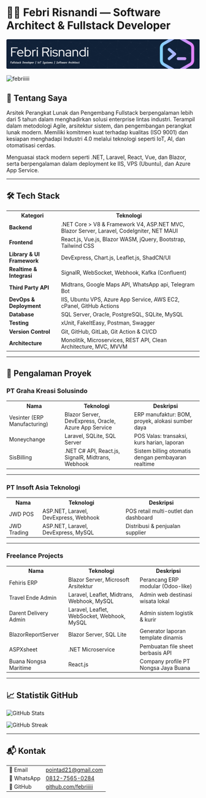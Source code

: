 # 👨‍💻 Febri Risnandi — Software Architect & Fullstack Developer

![Header](github-header-image.png)

<p align="left">
  <img src="https://komarev.com/ghpvc/?username=febriiiii&label=Profile%20views&color=0e75b6&style=flat" alt="febriiiii" />
</p>

## 🧠 Tentang Saya

Arsitek Perangkat Lunak dan Pengembang Fullstack berpengalaman lebih dari 5 tahun dalam menghadirkan solusi enterprise lintas industri. Terampil dalam metodologi Agile, arsitektur sistem, dan pengembangan perangkat lunak modern. Memiliki komitmen kuat terhadap kualitas (ISO 9001) dan kesiapan menghadapi Industri 4.0 melalui teknologi seperti IoT, AI, dan otomatisasi cerdas.

Menguasai stack modern seperti .NET, Laravel, React, Vue, dan Blazor, serta berpengalaman dalam deployment ke IIS, VPS (Ubuntu), dan Azure App Service.

---

## 🛠️ Tech Stack

<table>
  <tr>
    <th>Kategori</th>
    <th>Teknologi</th>
  </tr>
  <tr>
    <td><strong>Backend</strong></td>
    <td>.NET Core > V8 & Framework V4, ASP.NET MVC, Blazor Server, Laravel, CodeIgniter, NET MAUI</td>
  </tr>
  <tr>
    <td><strong>Frontend</strong></td>
    <td>React.js, Vue.js, Blazor WASM, jQuery, Bootstrap, Tailwind CSS</td>
  </tr>
  <tr>
    <td><strong>Library & UI Framework</strong></td>
    <td>DevExpress, Chart.js, Leaflet.js, ShadCN/UI</td>
  </tr>
  <tr>
    <td><strong>Realtime & Integrasi</strong></td>
    <td>SignalR, WebSocket, Webhook, Kafka (Confluent)</td>
  </tr>
  <tr>
    <td><strong>Third Party API</strong></td>
    <td>Midtrans, Google Maps API, WhatsApp api, Telegram Bot</td>
  </tr>
  <tr>
    <td><strong>DevOps & Deployment</strong></td>
    <td>IIS, Ubuntu VPS, Azure App Service, AWS EC2, cPanel, GitHub Actions</td>
  </tr>
  <tr>
    <td><strong>Database</strong></td>
    <td>SQL Server, Oracle, PostgreSQL, SQLite, MySQL</td>
  </tr>
  <tr>
    <td><strong>Testing</strong></td>
    <td>xUnit, FakeItEasy, Postman, Swagger</td>
  </tr>
  <tr>
    <td><strong>Version Control</strong></td>
    <td>Git, GitHub, GitLab, Git Action & CI/CD</td>
  </tr>
  <tr>
    <td><strong>Architecture</strong></td>
    <td>Monolitik, Microservices, REST API, Clean Architecture, MVC, MVVM</td>
  </tr>
</table>


---

## 🏢 Pengalaman Proyek

### PT Graha Kreasi Solusindo

<table>
  <tr><th>Nama</th><th>Teknologi</th><th>Deskripsi</th></tr>
  <tr>
    <td>Vesinter (ERP Manufacturing)</td>
    <td>Blazor Server, DevExpress, Oracle, Azure App Service</td>
    <td>ERP manufaktur: BOM, proyek, alokasi sumber daya</td>
  </tr>
  <tr>
    <td>Moneychange</td>
    <td>Laravel, SQLite, SQL Server</td>
    <td>POS Valas: transaksi, kurs harian, laporan</td>
  </tr>
  <tr>
    <td>SisBilling</td>
    <td>.NET C# API, React.js, SignalR, Midtrans, Webhook</td>
    <td>Sistem billing otomatis dengan pembayaran realtime</td>
  </tr>
</table>

---

### PT Insoft Asia Teknologi

<table>
  <tr><th>Nama</th><th>Teknologi</th><th>Deskripsi</th></tr>
  <tr>
    <td>JWD POS</td>
    <td>ASP.NET, Laravel, DevExpress, Webhook</td>
    <td>POS retail multi-outlet dan dashboard</td>
  </tr>
  <tr>
    <td>JWD Trading</td>
    <td>ASP.NET, Laravel, DevExpress, MySQL</td>
    <td>Distribusi & penjualan supplier</td>
  </tr>
</table>

---

### Freelance Projects

<table>
  <tr><th>Nama</th><th>Teknologi</th><th>Deskripsi</th></tr>
  <tr>
    <td>Fehiris ERP</td>
    <td>Blazor Server, Microsoft Arsitektur</td>
    <td>Perancang ERP modular (Odoo-like)</td>
  </tr>
  <tr>
    <td>Travel Ende Admin</td>
    <td>Laravel, Leaflet, Midtrans, Webhook, MySQL</td>
    <td>Admin web destinasi wisata lokal</td>
  </tr>
  <tr>
    <td>Darent Delivery Admin</td>
    <td>Laravel, Leaflet, WebSocket, Webhook, MySQL</td>
    <td>Admin sistem logistik & kurir</td>
  </tr>
  <tr>
    <td>BlazorReportServer</td>
    <td>Blazor Server, SQL Lite</td>
    <td>Generator laporan template dinamis</td>
  </tr>
  <tr>
    <td>ASPXsheet</td>
    <td>.NET Microservice</td>
    <td>Pembuatan file sheet berbasis API</td>
  </tr>
  <tr>
    <td>Buana Nongsa Maritime</td>
    <td>React.js</td>
    <td>Company profile PT Nongsa Jaya Buana</td>
  </tr>
</table>

---

## 📈 Statistik GitHub

<p>
  <img src="https://github-readme-stats.vercel.app/api?username=febriiiii&show_icons=true&locale=en" alt="GitHub Stats" />
</p>
<p>
  <img src="https://github-readme-streak-stats.herokuapp.com/?user=febriiiii&" alt="GitHub Streak" />
</p>

---

## 📬 Kontak

<table>
  <tr><td>📧 Email</td><td><a href="mailto:pointad21@gmail.com">pointad21@gmail.com</a></td></tr>
  <tr><td>📱 WhatsApp</td><td><a href="https://wa.me/6281275650284">0812-7565-0284</a></td></tr>
  <tr><td>🔗 GitHub</td><td><a href="https://github.com/febriiiii">github.com/febriiiii</a></td></tr>
</table>
